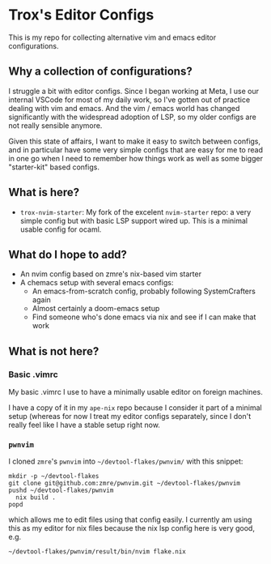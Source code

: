 # Trox's Editor Configs

This is my repo for collecting alternative vim and emacs editor configurations.

## Why a collection of configurations?

I struggle a bit with editor configs. Since I began working at Meta, I use our
internal VSCode for most of my daily work, so I've gotten out of practice dealing with
vim and emacs. And the vim / emacs world has changed significantly with the widespread
adoption of LSP, so my older configs are not really sensible anymore.

Given this state of affairs, I want to make it easy to switch between configs, and in
particular have some very simple configs that are easy for me to read in one go when I
need to remember how things work as well as some bigger "starter-kit" based configs.

## What is here?

- `trox-nvim-starter`: My fork of the excelent `nvim-starter` repo: a very simple config
  but with basic LSP support wired up. This is a minimal usable config for ocaml.

## What do I hope to add?

- An nvim config based on zmre's nix-based vim starter
- A chemacs setup with several emacs configs:
  - An emacs-from-scratch config, probably following SystemCrafters again
  - Almost certainly a doom-emacs setup
  - Find someone who's done emacs via nix and see if I can make that work

## What is not here?

### Basic .vimrc

My basic .vimrc I use to have a minimally usable editor on foreign machines.

I have a copy of it in my `ape-nix` repo because I consider it part of a minimal
setup (whereas for now I treat my editor configs separately, since I don't really
feel like I have a stable setup right now.


### `pwnvim`

I cloned `zmre`'s `pwnvim` into `~/devtool-flakes/pwnvim/` with this snippet:
```
mkdir -p ~/devtool-flakes
git clone git@github.com:zmre/pwnvim.git ~/devtool-flakes/pwnvim
pushd ~/devtool-flakes/pwnvim
  nix build .
popd
```
which allows me to edit files using that config easily. I currently am using this
as my editor for nix files because the nix lsp config here is very good, e.g.
```
~/devtool-flakes/pwnvim/result/bin/nvim flake.nix
```

